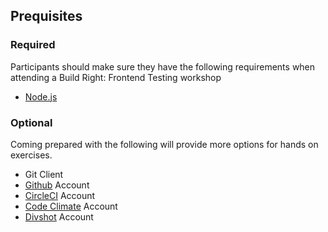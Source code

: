 
## Prequisites

### Required
Participants should make sure they have the following requirements when
attending a Build Right: Frontend Testing workshop

* [Node.js](https://nodejs.org)

### Optional
Coming prepared with the following will provide more options for hands on
exercises.

* Git Client
* [Github](https://github.com) Account
* [CircleCI](https://circleci.com) Account
* [Code Climate](https://codeclimate.com) Account
* [Divshot](https://divshot.com) Account
